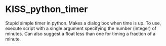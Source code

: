 # KISS_python_timer
Stupid simple timer in python. Makes a dialog box when time is up. 
To use, execute script with a single argument specifying the number (integer) of minutes. Can also suggest a float less than one for timing a fraction of a minute.
